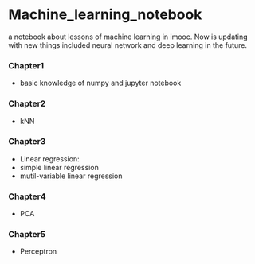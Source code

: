 # Machine_learning_notebook
 a notebook about lessons of machine learning in imooc. 
 Now is updating with new things included neural network and deep learning in the future. 

### Chapter1
* basic knowledge of numpy and jupyter notebook

### Chapter2
* kNN

### Chapter3
* Linear regression:
 * simple linear regression
 * mutil-variable linear regression
 
### Chapter4
* PCA

### Chapter5
* Perceptron
